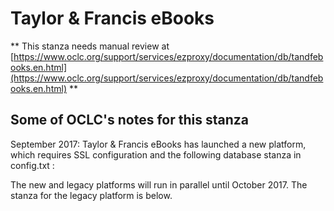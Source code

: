 # Taylor & Francis eBooks
** This stanza needs manual review at [https://www.oclc.org/support/services/ezproxy/documentation/db/tandfebooks.en.html](https://www.oclc.org/support/services/ezproxy/documentation/db/tandfebooks.en.html) **

## Some of OCLC's notes for this stanza

September 2017: Taylor & Francis eBooks has launched a new platform, which requires SSL configuration and the following database stanza in config.txt :

The new and legacy platforms will run in parallel until October 2017. The stanza for the legacy platform is below.
